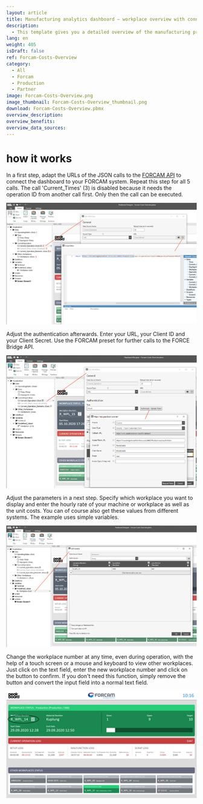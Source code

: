 ```yaml
---
layout: article
title: Manufacturing analytics dashboard – workplace overview with connection to FORCAM FORCE™
description: 
  - This template gives you a detailed overview of the manufacturing process at a single workstation. It is connected to FORCAM FORCE™, FORCAM's IT platform for the industrial Internet of Things (IIoT). Pull the production data from the FORCAM FORCE™ Bridge API and relate it to other parameters, such as hourly rate and unit price. Get a full order status overview and operation monitoring in real time. What's more, get transparency about the resulting costs i.e. loss, e.g. due to machine malfunction. This template supports your process optimization and contributes to an improvement in your profitability.
lang: en
weight: 405
isDraft: false
ref: Forcam-Costs-Overview
category:
  - All
  - Forcam
  - Production
  - Partner
image: Forcam-Costs-Overview.png
image_thumbnail: Forcam-Costs-Overview_thumbnail.png
download: Forcam-Costs-Overview.pbmx
overview_description:
overview_benefits:
overview_data_sources:
---
```


# how it works

In a first step, adapt the URLs of the JSON calls to the [FORCAM API](https://docs.forcebridge.io/) to connect the dashboard to your FORCAM system. Repeat this step for all 5 calls. The call 'Current_Times' (3) is disabled because it needs the operation ID from another call first. Only then the call can be executed.

![](img/forcam-call-url.png)

Adjust the authentication afterwards. Enter your URL, your Client ID and your Client Secret. Use the FORCAM preset for further calls to the FORCE Bridge API.

![](img/forcam-oauth-update.png)

Adjust the parameters in a next step. Specify which workplace you want to display and enter the hourly rate of your machine or workplace as well as the unit costs. You can of course also get these values from different systems. The example uses simple variables.

![](img/forcam-workplace-and-prices.png)

Change the workplace number at any time, even during operation, with the help of a touch screen or a mouse and keyboard to view other workplaces. Just click on the text field, enter the new workplace number and click on the button to confirm. If you don't need this function, simply remove the button and convert the input field into a normal text field.

![](img/forcam-cost-overview-live-edit.png)
